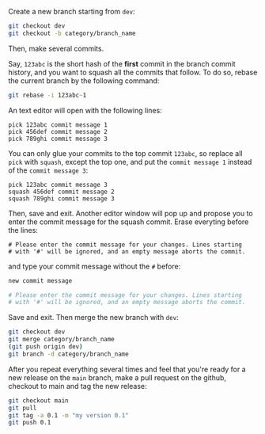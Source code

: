 Create a new branch starting from `dev`:

```zsh
git checkout dev
git checkout -b category/branch_name
```

Then, make several commits.

Say, `123abc` is the short hash of the **first** commit in the branch commit history, and you want to squash all the commits that follow. To do so, rebase the current branch by the following command:

```zsh
git rebase -i 123abc~1
```

An text editor will open with the following lines:

```
pick 123abc commit message 1
pick 456def commit message 2
pick 789ghi commit message 3
```

You can only glue your commits to the top commit `123abc`, so replace all `pick` with `squash`, except the top one, and put the `commit message 1` instead of the `commit message 3`:

```
pick 123abc commit message 3
squash 456def commit message 2
squash 789ghi commit message 3
```

Then, save and exit. Another editor window will pop up and propose you to enter the commit message for the squash commit. Erase everyting before the lines:

```
# Please enter the commit message for your changes. Lines starting 
# with '#' will be ignored, and an empty message aborts the commit. 
```

and type your commit message without the `#` before:

```zsh
new commit message

# Please enter the commit message for your changes. Lines starting 
# with '#' will be ignored, and an empty message aborts the commit. 
```

Save and exit. Then merge the new branch with `dev`:

```zsh
git checkout dev
git merge category/branch_name
(git push origin dev)
git branch -d category/branch_name
```

After you repeat everything several times and feel that you're ready for a new release on the `main` branch, make a pull request on the github, checkout to main and tag the new release:

```zsh
git checkout main
git pull
git tag -a 0.1 -m "my version 0.1"
git push 0.1
```

